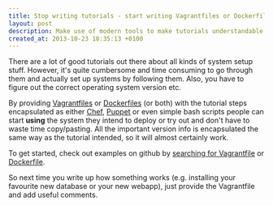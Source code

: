 ```yaml
---
title: Stop writing tutorials - start writing Vagrantfiles or Dockerfiles
layout: post
description: Make use of modern tools to make tutorials understandable as well as executable
created_at: 2013-10-23 18:35:13 +0100
---
```

There are a lot of good tutorials out there about all kinds of system setup stuff. However, it's quite cumbersome and time consuming to go through them and actually set up systems by following them. Also, you have to figure out the correct operating system version etc.

By providing [Vagrantfiles](http://docs.vagrantup.com/v2/vagrantfile/index.html) or [Dockerfiles](http://docs.docker.io/en/latest/use/builder/) (or both) with the tutorial steps encapsulated as either [Chef](http://www.opscode.com/chef/), [Puppet](https://puppetlabs.com/) or even simple bash scripts people can start **using** the system they intend to deploy or try out and don't have to waste time copy/pasting. All the important version info is encapsulated the same way as the tutorial intended, so it will almost certainly work.

To get started, check out examples on github by [searching for Vagrantfile](https://www.google.de/search?q=inurl%3AVagrantfile+site%3Agithub.com) or [Dockerfile](https://www.google.de/search?q=inurl%3ADockerfile+site%3Agithub.com).

So next time you write up how something works (e.g. installing your favourite new database or your new webapp), just provide the Vagrantfile and add useful comments.
